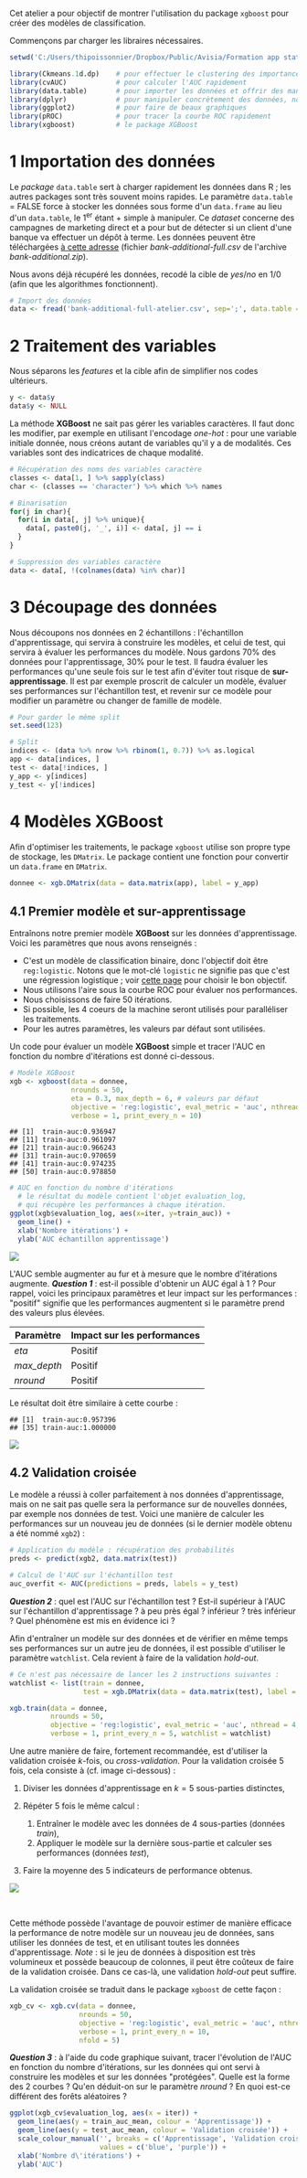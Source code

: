 Cet atelier a pour objectif de montrer l'utilisation du package `xgboost` pour créer des modèles de classification.

Commençons par charger les libraires nécessaires.

``` r
setwd('C:/Users/thipoissonnier/Dropbox/Public/Avisia/Formation app stat')

library(Ckmeans.1d.dp)    # pour effectuer le clustering des importances des variables
library(cvAUC)            # pour calculer l'AUC rapidement
library(data.table)       # pour importer les données et offrir des manipulations de données simples
library(dplyr)            # pour manipuler concrètement des données, notamment avec l'opérateur %>%
library(ggplot2)          # pour faire de beaux graphiques
library(pROC)             # pour tracer la courbe ROC rapidement
library(xgboost)          # le package XGBoost
```

1 Importation des données
=========================

Le *package* `data.table` sert à charger rapidement les données dans R ; les autres packages sont très souvent moins rapides. Le paramètre `data.table` = FALSE force à stocker les données sous forme d'un `data.frame` au lieu d'un `data.table`, le 1<sup>er</sup> étant + simple à manipuler. Ce *dataset* concerne des campagnes de marketing direct et a pour but de détecter si un client d'une banque va effectuer un dépôt à terme. Les données peuvent être téléchargées [à cette adresse](https://archive.ics.uci.edu/ml/machine-learning-databases/00222/) (fichier *bank-additional-full.csv* de l'archive *bank-additional.zip*).

Nous avons déjà récupéré les données, recodé la cible de *yes*/*no* en 1/0 (afin que les algorithmes fonctionnent).

``` r
# Import des données
data <- fread('bank-additional-full-atelier.csv', sep=';', data.table = FALSE)
```

2 Traitement des variables
==========================

Nous séparons les *features* et la cible afin de simplifier nos codes ultérieurs.

``` r
y <- data$y
data$y <- NULL
```

La méthode **XGBoost** ne sait pas gérer les variables caractères. Il faut donc les modifier, par exemple en utilisant l'encodage *one-hot* : pour une variable initiale donnée, nous créons autant de variables qu'il y a de modalités. Ces variables sont des indicatrices de chaque modalité.

``` r
# Récupération des noms des variables caractère
classes <- data[1, ] %>% sapply(class)
char <- (classes == 'character') %>% which %>% names

# Binarisation
for(j in char){
  for(i in data[, j] %>% unique){
    data[, paste0(j, '_', i)] <- data[, j] == i
  }
}

# Suppression des variables caractère
data <- data[, !(colnames(data) %in% char)]
```

3 Découpage des données
=======================

Nous découpons nos données en 2 échantillons : l'échantillon d'apprentissage, qui servira à construire les modèles, et celui de test, qui servira à évaluer les performances du modèle. Nous gardons 70% des données pour l'apprentissage, 30% pour le test.
Il faudra évaluer les performances qu'une seule fois sur le test afin d'éviter tout risque de **sur-apprentissage**. Il est par exemple proscrit de calculer un modèle, évaluer ses performances sur l'échantillon test, et revenir sur ce modèle pour modifier un paramètre ou changer de famille de modèle.

``` r
# Pour garder le même split
set.seed(123)

# Split
indices <- (data %>% nrow %>% rbinom(1, 0.7)) %>% as.logical
app <- data[indices, ]
test <- data[!indices, ]
y_app <- y[indices]
y_test <- y[!indices]
```

4 Modèles XGBoost
=================

Afin d'optimiser les traitements, le package `xgboost` utilise son propre type de stockage, les `DMatrix`. Le package contient une fonction pour convertir un `data.frame` en `DMatrix`.

``` r
donnee <- xgb.DMatrix(data = data.matrix(app), label = y_app)
```

4.1 Premier modèle et sur-apprentissage
---------------------------------------

Entraînons notre premier modèle **XGBoost** sur les données d'apprentissage. Voici les paramètres que nous avons renseignés :

-   C'est un modèle de classification binaire, donc l'objectif doit être `reg:logistic`. Notons que le mot-clé `logistic` ne signifie pas que c'est une régression logistique ; voir [cette page](https://github.com/dmlc/xgboost/blob/master/doc/parameter.md#learning-task-parameters) pour choisir le bon objectif.
-   Nous utilisons l'aire sous la courbe ROC pour évaluer nos performances.
-   Nous choisissons de faire 50 itérations.
-   Si possible, les 4 coeurs de la machine seront utilisés pour paralléliser les traitements.
-   Pour les autres paramètres, les valeurs par défaut sont utilisées.

Un code pour évaluer un modèle **XGBoost** simple et tracer l'AUC en fonction du nombre d'itérations est donné ci-dessous.

``` r
# Modèle XGBoost
xgb <- xgboost(data = donnee,
               nrounds = 50,
               eta = 0.3, max_depth = 6, # valeurs par défaut
               objective = 'reg:logistic', eval_metric = 'auc', nthread = 4, 
               verbose = 1, print_every_n = 10)
```

    ## [1]  train-auc:0.936947 
    ## [11] train-auc:0.961097 
    ## [21] train-auc:0.966243 
    ## [31] train-auc:0.970659 
    ## [41] train-auc:0.974235 
    ## [50] train-auc:0.978850

``` r
# AUC en fonction du nombre d'itérations
  # le résultat du modèle contient l'objet evaluation_log, 
  # qui récupère les performances à chaque itération.
ggplot(xgb$evaluation_log, aes(x=iter, y=train_auc)) +
  geom_line() +
  xlab('Nombre itérations') +
  ylab('AUC échantillon apprentissage')
```

![](/assets/unnamed-chunk-8-1.png)

L'AUC semble augmenter au fur et à mesure que le nombre d'itérations augmente.
***Question 1*** : est-il possible d'obtenir un AUC égal à 1 ?
Pour rappel, voici les principaux paramètres et leur impact sur les performances : "positif" signifie que les performances augmentent si le paramètre prend des valeurs plus élevées.

| Paramètre    | Impact sur les performances |
|--------------|-----------------------------|
| *eta*        | Positif                     |
| *max\_depth* | Positif                     |
| *nround*     | Positif                     |

Le résultat doit être similaire à cette courbe :

    ## [1]  train-auc:0.957396 
    ## [35] train-auc:1.000000

![](/assets/unnamed-chunk-9-1.png)

4.2 Validation croisée
----------------------

Le modèle a réussi à coller parfaitement à nos données d'apprentissage, mais on ne sait pas quelle sera la performance sur de nouvelles données, par exemple nos données de test.
Voici une manière de calculer les performances sur un nouveau jeu de données (si le dernier modèle obtenu a été nommé `xgb2`) :

``` r
# Application du modèle : récupération des probabilités
preds <- predict(xgb2, data.matrix(test))

# Calcul de l'AUC sur l'échantillon test
auc_overfit <- AUC(predictions = preds, labels = y_test)
```

***Question 2*** : quel est l'AUC sur l'échantillon test ? Est-il supérieur à l'AUC sur l'échantillon d'apprentissage ? à peu près égal ? inférieur ? très inférieur ? Quel phénomène est mis en évidence ici ?

Afin d'entraîner un modèle sur des données et de vérifier en même temps ses performances sur un autre jeu de données, il est possible d'utiliser le paramètre `watchlist`. Cela revient à faire de la validation *hold-out*.

``` r
# Ce n'est pas nécessaire de lancer les 2 instructions suivantes :
watchlist <- list(train = donnee, 
                  test = xgb.DMatrix(data = data.matrix(test), label = y_test))

xgb.train(data = donnee,
          nrounds = 50,
          objective = 'reg:logistic', eval_metric = 'auc', nthread = 4,
          verbose = 1, print_every_n = 5, watchlist = watchlist)
```

Une autre manière de faire, fortement recommandée, est d'utiliser la validation croisée *k*-fois, ou *cross-validation*. Pour la validation croisée 5 fois, cela consiste à (cf. image ci-dessous) :

1.  Diviser les données d'apprentissage en *k* = 5 sous-parties distinctes,
2.  Répéter 5 fois le même calcul :
    1.  Entraîner le modèle avec les données de 4 sous-parties (données *train*),
    2.  Appliquer le modèle sur la dernière sous-partie et calculer ses performances (données *test*),

3.  Faire la moyenne des 5 indicateurs de performance obtenus.

![](/assets/5fold.png)

 

Cette méthode possède l'avantage de pouvoir estimer de manière efficace la performance de notre modèle sur un nouveau jeu de données, sans utiliser les données de test, et en utilisant toutes les données d'apprentissage.
*Note* : si le jeu de données à disposition est très volumineux et possède beaucoup de colonnes, il peut être coûteux de faire de la validation croisée. Dans ce cas-là, une validation *hold-out* peut suffire.

La validation croisée se traduit dans le package `xgboost` de cette façon :

``` r
xgb_cv <- xgb.cv(data = donnee,
                 nrounds = 50, 
                 objective = 'reg:logistic', eval_metric = 'auc', nthread = 4,
                 verbose = 1, print_every_n = 10,
                 nfold = 5)
```

***Question 3*** : à l'aide du code graphique suivant, tracer l'évolution de l'AUC en fonction du nombre d'itérations, sur les données qui ont servi à construire les modèles et sur les données "protégées".
Quelle est la forme des 2 courbes ? Qu'en déduit-on sur le paramètre *nround* ? En quoi est-ce différent des forêts aléatoires ?

``` r
ggplot(xgb_cv$evaluation_log, aes(x = iter)) + 
  geom_line(aes(y = train_auc_mean, colour = 'Apprentissage')) + 
  geom_line(aes(y = test_auc_mean, colour = 'Validation croisée')) +
  scale_colour_manual('', breaks = c('Apprentissage', 'Validation croisée'), 
                      values = c('blue', 'purple')) +
  xlab('Nombre d\'itérations') +
  ylab('AUC')
```

<!-- On voit bien que les performances sur les données utilisées pour le modèle sont trop optimistes : à partir d'un certain nombre d'itérations les performances mesurées par validation croisée stagnent puis diminuent légèrement. Le modèle a parfaitement collé aux données mais a appris des règles qui ne se généralisent pas à de nouvelles données.

4.3 Optimisation des hyper-paramètres
-------------------------------------

Nous avons vu que choisir `eta` proche de 1 et `max_depth` trop élevé apporte du **sur-apprentissage**. La solution est de baisser ces deux paramètres.
Nous proposons une méthode, appelée *grid search* (il en existe d'autres), pour optimiser les performances de l'algorithme :

1.  Définir une grille de valeurs pour les paramètres `max_depth` et `eta`,
2.  Choisir un nombre d'itérations assez grand pour que les performances en validation croisée convergent,
3.  Boucler sur `max_depth` et `eta` :
    1.  Evaluer le modèle avec les valeurs des paramètres `max_depth` et `eta`,
    2.  Récupérer le nombre d'itérations qui donne l'AUC optimal et la valeur de l'AUC,

4.  Choisir `max_depth` et `eta` qui donnent le meilleur AUC au global.

Voici la transcription en code :

``` r
# Grille de valeurs
tuning <- data.frame(depth = c(4, 6, 8) %>% rep(4),
                     eta = c(0.05, 0.1, 0.15, 0.2) %>% rep(each = 3),
                     auc_optim = numeric(12),
                     iter_optim = integer(12))

# Boucle sur les valeurs
for(i in seq(12)){
  cat(paste('Itération', i, 'sur', nrow(tuning), ': max_depth =', tuning$depth[i], 'et eta =', tuning$eta[i], '\n'))
  xgb_temp <- xgb.cv(data = donnee,
                     nrounds = 250, eta = tuning$eta[i], max_depth = tuning$depth[i],
                     objective = 'reg:logistic', eval_metric = 'auc', nthread = 4,
                     verbose = 1, print_every_n = 25,
                     nfold = 5)
  
  # Récupération de l'AUC optimal
  tuning$auc_optim[i] <- xgb_temp$evaluation_log %>%
    select(test_auc_mean) %>%
    max
  
  # Récupération du nombre d'itérations optimal
  tuning$iter_optim[i] <- xgb_temp$evaluation_log %>%
    filter(test_auc_mean == max(test_auc_mean)) %>%
    select(iter)
}

ggplot(tuning, aes(x = depth, y = eta, fill = auc_optim, label = auc_optim)) +
  geom_tile() +
  geom_text(aes(label = auc_optim %>% round(4)), color = 'white') +
  labs(title = 'Tuning de eta et max_depth')
```

Et le graphique obtenu est :

![](/assets/gridsearch.png)

 

Les meilleures performances sont obtenues pour `max_depth` =6 et `eta` =0.1, après 95 itérations (les résultats peuvent varier). Pour les futures évaluations du modèle, il sera préférable de choisir un nombre d'itérations un peu supérieur à 100 pour s'assurer de la convergence des performances.

***Question 4*** : quelle relation existe-t-il entre chaque paramètre et le nombre d'itérations optimal ? est-ce fidèle à l'intuition ?

***Question 5*** : les performances des modèles pour `max_depth` égal à 4 ou 6 et `eta` entre 0.1 et 0.2 sont-elles assez proches ? Que pourrait-on en déduire sur le temps à passer à optimiser les paramètres du modèle ? Peut-on faire un parallèle avec les forêts aléatoires ?

Notons qu'il n'existe pas de combinaison optimale des hyper-paramètres qui fonctionnent sur tout type de données. Sur des données avec des interactions complexes, les arbres doivent être suffisamment profonds. Sur des données avec des valeurs aberrantes ou extrêmes, le *learning rate* ne devra pas être trop élevé. Sur de gros jeux de données, un *learning rate* trop faible ou des arbres trop peu profonds augmenteront le temps de calcul.

***Question 6*** : optimiser de la même façon les paramètres `min_child_weight`, `colsample_by_tree` et `subsample`.
Quelle est la meilleure combinaison ?

***Question 7*** : refaire tourner le "meilleur" modèle grâce à la fonction `xgb.cv` afin de tracer le graphique de suivi de l'AUC en fonction du nombre d'itérations (en prenant les hyper-paramètres trouvés à la question précédente).
La valeur de l'AUC est-elle la même que lors de l'optimisation des hyperparamètres ? Pourquoi ?

4.4 Comparaison finale des performances
---------------------------------------

***Question 8*** : refaire tourner le modèle sur toutes les données d'apprentissage, c'est-à-dire sans *cross-validation*. Comparer l'AUC calculé sur l'échantillon de test pour le 1<sup>er</sup> modèle obtenu (valeurs par défaut des paramètres), pour le modèle qui a sur-appris les données, et pour le "meilleur" modèle. Que constatons-nous ?

 

Le code suivant sert à tracer les courbes ROC du modèle sur-appris et du meilleur modèle.

``` r
# Courbes ROC
plot.roc(y_test, preds, col = 'blue')
plot.roc(y_test, preds_best, print.auc = T, print.auc.y = 0.5, xlim = c(1,0), col = 'black', add = TRUE)
```

![](/assets/unnamed-chunk-19-1.png)

5 Importance des variables
==========================

***Question 9*** : tracer l'importance des 15 meilleures variables grâce au code suivant. Quelles sont les variables les plus importantes ?

Les différents types d'importance sont :

-   *Gain* : la moyenne du gain en précision quand une variable est utilisée dans les arbres,
-   *Cover* : le nombre d'observations concernées par les coupures liées à la variable,
-   *Frequency* : le nombre fois qu'une variable est utilisée pour une coupure.

``` r
# Calcul de l'importance des variables
importance_matrix <- xgb.importance(colnames(data), model = xgb_best)

# Tracé graphique
xgb.ggplot.importance(importance_matrix, top_n = 15)
```

***Question 10*** : les variables commençant par "var" ont été rajoutées et ne sont pas présentes dans le jeu de données initial. Elles correspondent à des variables aléatoires donc théoriquement indépendantes de la cible. Vérifiez que leur importance est suffisamment faible.
Le code suivant permet de calculer les rangs pour chaque variable d'importance, et de sélectionner les importances pour les variables commençant par "var".

``` r
# Calcul des rangs
importance_matrix <- importance_matrix %>%
  mutate(rank_gain = Gain %>% desc %>% dense_rank) %>%
  mutate(rank_cover = Cover %>% desc %>% dense_rank) %>%
  mutate(rank_freq = Frequency %>% desc %>% dense_rank)

# Importance pour les variables bruitées
importance_matrix %>% subset(
  (importance_matrix %>%
     select(Feature) %>%
     sapply(. %>% substr(1, 3)) == 'var'
   ) %>% as.vector
  )
```

6 Bonus
=======

6.1 Fonctions d'entraînement
----------------------------

Les fonctions `xgboost` et `xgb.train` sont quasiment interchangeables : la 2<sup>e</sup> est un peu plus riche que la 1<sup>e</sup> au niveau des paramètres.

6.2 *Early stopping*, sélection du nombre d'itérations
------------------------------------------------------

Le paramètre `early_stopping_rounds` de la fonction `xgboost` (et de `xgb.cv`) sert à arrêter les itérations si les performances n'augmentent pas consécutivement pendant *k* itérations. Il sert à arrêter l'algorithme s'il converge rapidement par rapport au nombre d'itérations qui a été spécifié dans le code.
Une fois l'algorithme entraîné, ces fonctions produisent des objets `best_iteration` et `best_ntreelimit`, qui renvoient le nombre d'itérations optimal, et `best_score`, le score optimal associé (uniquement pour la fonction `xgboost`). Ces résultats sont utiles et peuvent permettre d'automatiser une chaîne de traitements.
Enfin, le paramètre `ntreelimit` de la fonction `predict` permet de spécifier le nombre d'arbres qui seront utilisées pour scorer les nouvelles données.

***Question 11*** : jouer le code qui contient le paramètre `watchlist` (en dessous de la question 2), avec le paramètre `early_stopping_rounds` =3. Quel est le nombre d'itérations optimal et le score associé ?

6.3 Affichage des arbres
------------------------

Le package `xgboost` permet de représenter graphiquement le modèle, en affichant séparément tous les modèles simples (les arbres). La fonction `xgb.plot.tree` permet de le faire et affiche tous les arbres utilisés (si `nround` est trop grand l'affichage et l'interprétation ne seront pas aisées). [Voici un exemple.](http://dmlc.ml/rstats/2016/03/10/xgboost.html)

6.4 Utilisation avec d'autres *packages*
----------------------------------------

`caret` est un formidable *package* qui regroupe un grand nombre d'outils pour faciliter la création d'un modèle d'apprentissage statistique. Un de ses avantages est de réunir dans un même endroit un très grand nombre d'algorithmes différent, dont **XGBoost**. [Voir cette page](https://topepo.github.io/caret/available-models.html) pour la liste complète des 233 algorithmes (!).
L'implémentation de la méthode *grid search* est beaucoup plus facile avec ce package, ainsi que les étapes de pré-traitement des variables, de sélection des variables, de comparaison des modèles, et de calcul d'importance des variables.
[Cet article](http://blog.revolutionanalytics.com/2016/05/using-caret-to-compare-models.html) montre comment comparer **XGBoost** et du "simple" *gradient boosting*, de manière parallélisée, et en choisissant plusieurs combinaisons d'hyper-paramètres par *grid search*.

6.5 Fidélité de la *cross-validation*
-------------------------------------

***Question 12*** : pour tous les modèles calculés, récupérer l'AUC calculé par *cross-validation* et sur l'échantillon de test. Est-ce que l'AUC "CV" est un indicateur fiable de la performance sur les données test ? Pourquoi ?

<!--
AUC       Test      CV
LogReg    0,93379
Overfit   0,92972   0,93496
Base      0,94784   0,94760
Best CV   0,94985   0,94848

          Test AUC  OOB err
RF        0,94317   0,08509
Best RF   0,94253   0,08254

6.6 Note sur le calcul d'importance des forêts aléatoires
---------------------------------------------------------

L'importance des variables bruitées calculée pour les forêts aléatoires et **XGBoost** est donnée ci-dessous :

| Variable | Importance RF | Rang RF | Importance XGBoost | Rang XGBoost |
|----------|---------------|---------|--------------------|--------------|
| var1     | 0,6           | 10      | 0,79               | 10           |
| var2     | 1,9           | 9       | 11,4               | 3            |
| var3     | 3,0           | 8       | 4,8                | 6            |
| var4     | 5,0           | 7       | 4,4                | 9            |
| var5     | 5,6           | 6       | 11,1               | 4            |
| var6     | 9,9           | 5       | 14,5               | 1            |
| var7     | 10,3          | 4       | 6,0                | 5            |
| var8     | 10,8          | 3       | 4,6                | 7            |
| var9     | 12,6          | 2       | 4,5                | 8            |
| var10    | 17,5          | 1       | 12,7               | 2            |

Les variables bruitées ont été créées de cette façon : la variable var*i*, avec *i* allant de 1 à 10, représente un tirage aléatoire de nombres compris entre 1 et *i* + 1. Le nombre de modalités de la variable var*i* est donc *i* + 1.
Manifestement, l'importance calculée par forêts aléatoires est proportionnelle au nombre de modalités, ce qui n'est pas un effet voulu. Ce phénomène est connu : une forêt sur-estime l'importance d'une variable si elle a beaucoup de modalités. [Voir cette page](http://rnowling.github.io/machine/learning/2015/08/10/random-forest-bias.html) qui cite des travaux de recherche et qui prouve la présence de ce phénomène. En revanche, **XGBoost** semble ne pas être gêné par les variables avec un "grand" nombre de modalités.

6.7 Gain de la parallélisation
------------------------------

Le code suivant permet de montrer que sur un PC personnel, utiliser l'ensemble des 4 coeurs raccourcit le temps d'exécution d'environ 2 fois (13,1 s VS 6,6).

``` r
coeurs_xgb <- data.frame(coeurs = 1:4,
                         temps = numeric(4))

for(i in seq(4)){
  cat(paste(i, 'coeur-s utilisé-s \n'))
  coeurs_xgb$temps[i] <- system.time(xgboost(data = donnee, objective = 'reg:logistic', eval_metric = 'auc', 
                                             nthread = i, verbose = 1, print_every_n = 20,
                                             nrounds = 100, eta = 0.1, max_depth = 10))[3]
}
```

Sur le serveur, qui dispose de 12 coeurs, la parallélisation apporte un gain de temps en utilisant entre 1 et 5 coeurs. Au delà, le code s'exécute de plus en plus lentement :

| Nb coeurs | Temps d'exécution (s) |
|-----------|-----------------------|
| 1         | 16,2                  |
| 2         | 8,2                   |
| 3         | 6,3                   |
| 4         | 5,4                   |
| 5         | 5,1                   |
| 6         | 5,9                   |
| 7         | 6,3                   |
| 8         | 18,1                  |

7 Comparaison avec d'autres modèles
===================================

En évaluant les performances de chaque algorithme sur l'échantillon test (via l'AUC), nous obtenons les résultats suivants :

| Modèle                    | AUC en test |
|---------------------------|-------------|
| Rég logistique            | 93,379%     |
| Forêt aléatoire (défaut)  | 94,317%     |
| Forêt aléatoire optimisée | 94,253%     |
| XGBoost *overfit*         | 92,972%     |
| XGBoost (défaut)          | 94,784%     |
| XGBoost optimisé          | 94,985%     |

![](/assets/bg.png)

